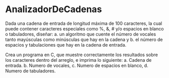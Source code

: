 # AnalizadorDeCadenas

Dada una cadena de entrada de longitud máxima de 100 caracteres, la cual puede contener caracteres especiales como %, &, # y/o espacios en blanco o tabuladores, diseñar:
a. un algoritmo que cuente el número de vocales tanto mayúsculas como minúsculas que hay en la cadena y
b. el número de espacios y tabulaciones que hay en la cadena de entrada.

Crea un programa en C, que muestre correctamente los resultados sobre los caracteres dentro
del arreglo, e imprima lo siguiente:
a. Cadena de entrada.
b. Numero de vocales,
c. Numero de espacios en blanco,
d. Numero de tabuladores.
